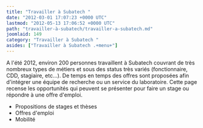 ```yaml
---
title: "Travailler à Subatech "
date: "2012-03-01 17:07:23 +0000 UTC"
lastmod: "2012-05-13 17:06:52 +0000 UTC"
path: "travailler-à-subatech/travailler-a-subatech.md"
joomlaid: 149
category: "Travailler à Subatech "
asides: ["Travailler à Subatech .+menu+"]
---
```

A l'été 2012, environ 200 personnes travaillent à Subatech couvrant de très nombreux types de métiers et sous des status très variés (fonctionnaire, CDD, stagiaire, etc...). De temps en temps des offres sont proposées afin d'intégrer une équipe de recherche ou un service du laboratoire. Cette page recense les opportunités qui peuvent se présenter pour faire un stage ou répondre à une offre d'emploi.

*   Propositions de stages et thèses
*   Offres d'emploi
*   Mobilité
